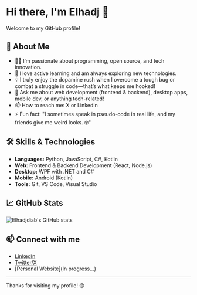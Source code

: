 # Hi there, I'm Elhadj 👋

Welcome to my GitHub profile!

## 🚀 About Me
- 👨‍💻 I’m passionate about programming, open source, and tech innovation.
- 🌱 I love active learning and am always exploring new technologies.
- 💡 I truly enjoy the dopamine rush when I overcome a tough bug or combat a struggle in code—that’s what keeps me hooked!
- 💬 Ask me about web development (frontend & backend), desktop apps, mobile dev, or anything tech-related!
- 📫 How to reach me: X or LinkedIn
- ⚡ Fun fact: "I sometimes speak in pseudo-code in real life, and my friends give me weird looks. 🤓"

## 🛠️ Skills & Technologies
- **Languages:** Python, JavaScript, C#, Kotlin
- **Web:** Frontend & Backend Development (React, Node.js)
- **Desktop:** WPF with .NET and C#
- **Mobile:** Android (Kotlin)
- **Tools:** Git, VS Code, Visual Studio

## 📈 GitHub Stats
![Elhadjdiab's GitHub stats](https://github-readme-stats.vercel.app/api?username=elhadjdiab&show_icons=true&theme=default)

## 📫 Connect with me
- [LinkedIn](www.linkedin.com/in/abdoulaye-diallo-4a0a44140)
- [Twitter/X](https://twitter.com/d_abdoulaye2)
- [Personal Website](In progress...)

---

Thanks for visiting my profile! 😊


